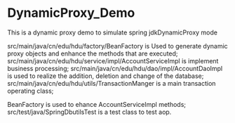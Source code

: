 # DynamicProxy_Demo
This is a dynamic proxy demo to simulate spring jdkDynamicProxy mode

src/main/java/cn/edu/hdu/factory/BeanFactory is Used to generate dynamic proxy objects and enhance the methods that are executed;
src/main/java/cn/edu/hdu/service/impl/AccountServiceImpl is implement business processing;
src/main/java/cn/edu/hdu/dao/impl/AccountDaoImpl is used to realize the addition, deletion and change of the database;
src/main/java/cn/edu/hdu/utils/TransactionManger is a main transaction operating class;

BeanFactory is used to ehance AccountServiceImpl methods;
src/test/java/SpringDbutilsTest is a test class to test aop.
